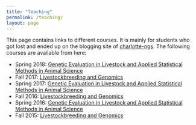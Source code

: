 ```yaml
---
title: "Teaching"
permalink: /teaching/
layout: page
---
```


This page contains links to different courses. It is mainly for students who got lost and ended up on the blogging site of [charlotte-ngs](http://charlotte-ngs.github.io). The following courses are available from here:

- Spring 2018: [Genetic Evaluation in Livestock and Applied Statistical Methods in Animal Science](http://charlotte-ngs.github.io/GELASMFS2018/)
- Fall 2017:   [Livestockbreeding and Genomics](https://charlotte-ngs.github.io/LBGHS2017/)
- Spring 2017: [Genetic Evaluation in Livestock and Applied Statistical Methods in Animal Science](http://charlotte-ngs.github.io/GELASMFS2017/)
- Fall 2016:   [Livestockbreeding and Genomics](https://charlotte-ngs.github.io/LBGHS2016/)
- Spring 2016: [Genetic Evaluation in Livestock and Applied Statistical Methods in Animal Science](http://charlotte-ngs.github.io/GELASM/)
- Fall 2015:   [Livestockbreeding and Genomics](http://charlotte-ngs.github.io/LivestockBreedingAndGenomics/)
